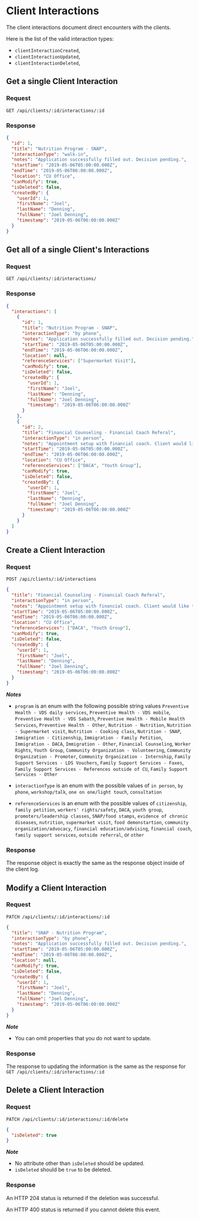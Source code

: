 # Client Interactions

The client interactions document direct encounters with the clients.

Here is the list of the valid interaction types:

- `clientInteractionCreated`,
- `clientInteractionUpdated`,
- `clientInteractionDeleted`,

## Get a single Client Interaction

### Request

```http
GET /api/clients/:id/interactions/:id
```

### Response

```json
{
  "id": 1,
  "title": "Nutrition Program - SNAP",
  "interactionType": "walk-in",
  "notes": "Application successfully filled out. Decision pending.",
  "startTime": "2019-05-06T05:00:00.000Z",
  "endTime": "2019-05-06T06:00:00.000Z",
  "location": "CU Office",
  "canModify": true,
  "isDeleted": false,
  "createdBy": {
    "userId": 1,
    "firstName": "Joel",
    "lastName": "Denning",
    "fullName": "Joel Denning",
    "timestamp": "2019-05-06T06:00:00.000Z"
  }
}
```

## Get all of a single Client's Interactions

### Request

```http
GET /api/clients/:id/interactions/
```

### Response

```json
{
  "interactions": [
    {
      "id": 1,
      "title": "Nutrition Program - SNAP",
      "interactionType": "by phone",
      "notes": "Application successfully filled out. Decision pending.",
      "startTime": "2019-05-06T05:00:00.000Z",
      "endTime": "2019-05-06T06:00:00.000Z",
      "location": null,
      "referenceServices": ["Supermarket Visit"],
      "canModify": true,
      "isDeleted": false,
      "createdBy": {
        "userId": 1,
        "firstName": "Joel",
        "lastName": "Denning",
        "fullName": "Joel Denning",
        "timestamp": "2019-05-06T06:00:00.000Z"
      }
    },
    {
      "id": 2,
      "title": "Financial Counseling - Financial Coach Referal",
      "interactionType": "in person",
      "notes": "Appointment setup with financial coach. Client would like to save up enough for a down payment on a car better suited for their work.",
      "startTime": "2019-05-06T05:00:00.000Z",
      "endTime": "2019-05-06T06:00:00.000Z",
      "location": "CU Office",
      "referenceServices": ["DACA", "Youth Group"],
      "canModify": true,
      "isDeleted": false,
      "createdBy": {
        "userId": 1,
        "firstName": "Joel",
        "lastName": "Denning",
        "fullName": "Joel Denning",
        "timestamp": "2019-05-06T06:00:00.000Z"
      }
    }
  ]
}
```

## Create a Client Interaction

### Request

```http
POST /api/clients/:id/interactions
```

```json
{
  "title": "Financial Counseling - Financial Coach Referal",
  "interactionType": "in person",
  "notes": "Appointment setup with financial coach. Client would like to save up enough for a down payment on a car better suited for their work.",
  "startTime": "2019-05-06T05:00:00.000Z",
  "endTime": "2019-05-06T06:00:00.000Z",
  "location": "CU Office",
  "referenceServices": ["DACA", "Youth Group"],
  "canModify": true,
  "isDeleted": false,
  "createdBy": {
    "userId": 1,
    "firstName": "Joel",
    "lastName": "Denning",
    "fullName": "Joel Denning",
    "timestamp": "2019-05-06T06:00:00.000Z"
  }
}
```

**_Notes_**

- `program` is an enum with the following possible string values `Preventive Health - VDS daily services`, `Preventive Health - VDS mobile`, `Preventive Health - VDS Sabath`, `Preventive Health - Mobile Health Services`, `Preventive Health - Other`, `Nutrition - Nutrition`, `Nutrition - Supermarket visit`, `Nutrition - Cooking class`, `Nutrition - SNAP`, `Immigration - Citizenship`, `Immigration - Family Petition`, `Immigration - DACA`, `Immigration - Other`, `Financial Counseling`, `Worker Rights`, `Youth Group`, `Community Organization - Volunteering`, `Community Organization - Promoter`, `Community Organization - Internship`, `Family Support Services - LDS Vouchers`, `Family Support Services - Faxes`, `Family Support Services - References outside of CU`, `Family Support Services - Other`

- `interactionType` is an enum with the possible values of `in person`, `by phone`, `workshop/talk`, `one on one/light touch`, `consultation`

- `referenceServices` is an enum with the possible values of `citizenship`, `family petition`, `workers' rights/safety`, `DACA`, `youth group`, `promoters/leadership classes`, `SNAP/food stamps`, `evidence of chronic diseases`, `nutrition`, `supermarket visit`, `food demonstartion`, `community organization/advocacy`, `financial education/advising`, `financial coach`, `family support services`, `outside referral`, or `other`

### Response

The response object is exactly the same as the response object inside of the client log.

## Modify a Client Interaction

### Request

```http
PATCH /api/clients/:id/interactions/:id
```

```json
{
  "title": "SNAP - Nutrition Program",
  "interactionType": "by phone",
  "notes": "Application successfully filled out. Decision pending.",
  "startTime": "2019-05-06T05:00:00.000Z",
  "endTime": "2019-05-06T06:00:00.000Z",
  "location": null,
  "canModify": true,
  "isDeleted": false,
  "createdBy": {
    "userId": 1,
    "firstName": "Joel",
    "lastName": "Denning",
    "fullName": "Joel Denning",
    "timestamp": "2019-05-06T06:00:00.000Z"
  }
}
```

**_Note_**

- You can omit properties that you do not want to update.

### Response

The response to updating the information is the same as the response for `GET /api/clients/:id/interactions/:id`

## Delete a Client Interaction

### Request

```http
PATCH /api/clients/:id/interactions/:id/delete
```

```json
{
  "isDeleted": true
}
```

**_Note_**

- No attribute other than `isDeleted` should be updated.
- `isDeleted` should be `true` to be deleted.

### Response

An HTTP 204 status is returned if the deletion was successful.

An HTTP 400 status is returned if you cannot delete this event.
